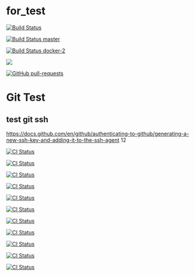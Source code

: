 # for_test
[![Build Status](https://travis-ci.com/Otus-DevOps-2020-05/Ingvar78_infra.svg?branch=master)](https://travis-ci.com/Otus-DevOps-2020-05/Ingvar78_infra)

[![Build Status master](https://travis-ci.com/Otus-DevOps-2020-05/Ingvar78_microservices.svg?branch=master)](https://travis-ci.com/Otus-DevOps-2020-05/Ingvar78_microservices)

[![Build Status docker-2](https://travis-ci.com/Otus-DevOps-2020-05/Ingvar78_microservices.svg?branch=docker-2)](https://travis-ci.com/Otus-DevOps-2020-05/Ingvar78_microservices)

<a href="https://github.com/Otus-DevOps-2020-05/Ingvar78_infra" alt="Activity">        <img src="https://img.shields.io/github/commit-activity/m/badges/shields" /></a>

[![GitHub pull-requests](https://img.shields.io/github/issues-pr/Naereen/StrapDown.js.svg)](https://github.com/Otus-DevOps-2020-05/Ingvar78_infra/pull/)

<h1> Git Test  </h1>
<h2> test git ssh </h2>

https://docs.github.com/en/github/authenticating-to-github/generating-a-new-ssh-key-and-adding-it-to-the-ssh-agent
12


[![CI Status](https://github.com/sebastianbergmann/phpunit/workflows/CI/badge.svg?branch=master)](https://github.com/Otus-DevOps-2020-05/Ingvar78_infra/master)

[![CI Status](https://github.com/sebastianbergmann/phpunit/workflows/CI/badge.svg?branch=play-travis)](https://github.com/Otus-DevOps-2020-05/Ingvar78_infra)

[![CI Status](https://github.com/sebastianbergmann/phpunit/workflows/CI/badge.svg?branch=cloud-bastion)](https://github.com/Otus-DevOps-2020-05/Ingvar78_infra)

[![CI Status](https://github.com/sebastianbergmann/phpunit/workflows/CI/badge.svg?branch=cloud-testapp)](https://github.com/Otus-DevOps-2020-05/Ingvar78_infra)

[![CI Status](https://github.com/sebastianbergmann/phpunit/workflows/CI/badge.svg?branch=packer-base)](https://github.com/Otus-DevOps-2020-05/Ingvar78_infra)

[![CI Status](https://github.com/sebastianbergmann/phpunit/workflows/CI/badge.svg?branch=terraform-1)](https://github.com/Otus-DevOps-2020-05/Ingvar78_infra)

[![CI Status](https://github.com/sebastianbergmann/phpunit/workflows/CI/badge.svg?branch=terraform-2)](https://github.com/Otus-DevOps-2020-05/Ingvar78_infra)


[![CI Status](https://github.com/sebastianbergmann/phpunit/workflows/CI/badge.svg?branch=ansible-1)](https://github.com/Otus-DevOps-2020-05/Ingvar78_infra)

[![CI Status](https://github.com/sebastianbergmann/phpunit/workflows/CI/badge.svg?branch=ansible-2)](https://github.com/Otus-DevOps-2020-05/Ingvar78_infra)

[![CI Status](https://github.com/sebastianbergmann/phpunit/workflows/CI/badge.svg?branch=ansible-3)](https://github.com/Otus-DevOps-2020-05/Ingvar78_infra)

[![CI Status](https://github.com/sebastianbergmann/phpunit/workflows/CI/badge.svg?branch=ansible-4)](https://github.com/Otus-DevOps-2020-05/Ingvar78_infra)
